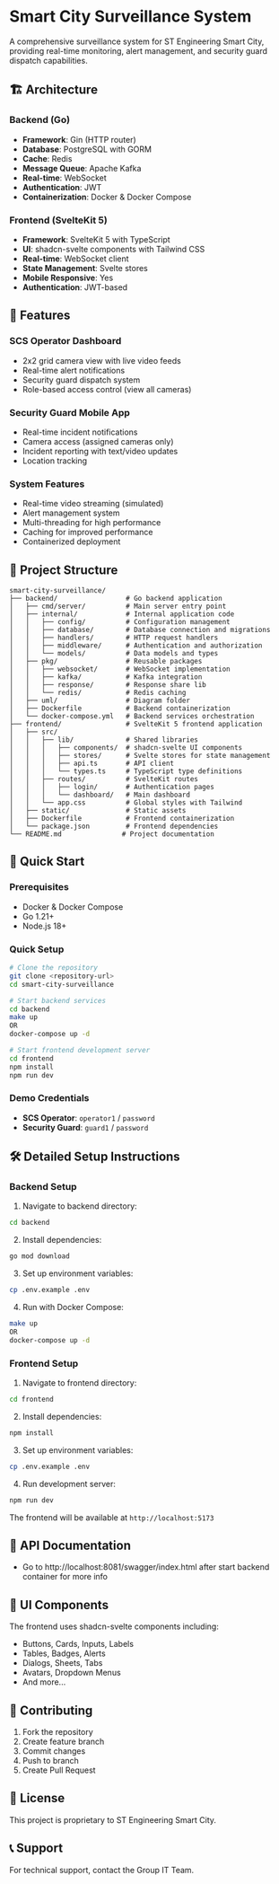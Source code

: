 # Smart City Surveillance System

A comprehensive surveillance system for ST Engineering Smart City, providing real-time monitoring, alert management, and security guard dispatch capabilities.

## 🏗️ Architecture

### Backend (Go)
- **Framework**: Gin (HTTP router)
- **Database**: PostgreSQL with GORM
- **Cache**: Redis
- **Message Queue**: Apache Kafka
- **Real-time**: WebSocket
- **Authentication**: JWT
- **Containerization**: Docker & Docker Compose

### Frontend (SvelteKit 5)
- **Framework**: SvelteKit 5 with TypeScript
- **UI**: shadcn-svelte components with Tailwind CSS
- **Real-time**: WebSocket client
- **State Management**: Svelte stores
- **Mobile Responsive**: Yes
- **Authentication**: JWT-based

## 🚀 Features

### SCS Operator Dashboard
- 2x2 grid camera view with live video feeds
- Real-time alert notifications
- Security guard dispatch system
- Role-based access control (view all cameras)

### Security Guard Mobile App
- Real-time incident notifications
- Camera access (assigned cameras only)
- Incident reporting with text/video updates
- Location tracking

### System Features
- Real-time video streaming (simulated)
- Alert management system
- Multi-threading for high performance
- Caching for improved performance
- Containerized deployment

## 📁 Project Structure

```
smart-city-surveillance/
├── backend/                 # Go backend application
│   ├── cmd/server/          # Main server entry point
│   ├── internal/            # Internal application code
│   │   ├── config/          # Configuration management
│   │   ├── database/        # Database connection and migrations
│   │   ├── handlers/        # HTTP request handlers
│   │   ├── middleware/      # Authentication and authorization
│   │   └── models/          # Data models and types
│   ├── pkg/                 # Reusable packages
│   │   ├── websocket/       # WebSocket implementation
│   │   ├── kafka/           # Kafka integration
│   │   ├── response/        # Response share lib
│   │   └── redis/           # Redis caching
│   ├── uml/                 # Diagram folder
│   ├── Dockerfile           # Backend containerization
│   └── docker-compose.yml   # Backend services orchestration
├── frontend/                # SvelteKit 5 frontend application
│   ├── src/
│   │   ├── lib/             # Shared libraries
│   │   │   ├── components/  # shadcn-svelte UI components
│   │   │   ├── stores/      # Svelte stores for state management
│   │   │   ├── api.ts       # API client
│   │   │   └── types.ts     # TypeScript type definitions
│   │   ├── routes/          # SvelteKit routes
│   │   │   ├── login/       # Authentication pages
│   │   │   └── dashboard/   # Main dashboard
│   │   └── app.css          # Global styles with Tailwind
│   ├── static/              # Static assets
│   ├── Dockerfile           # Frontend containerization
│   └── package.json         # Frontend dependencies
└── README.md               # Project documentation
```

## 🚀 Quick Start

### Prerequisites
- Docker & Docker Compose
- Go 1.21+
- Node.js 18+

### Quick Setup
```bash
# Clone the repository
git clone <repository-url>
cd smart-city-surveillance

# Start backend services
cd backend
make up 
OR 
docker-compose up -d

# Start frontend development server
cd frontend
npm install
npm run dev
```

### Demo Credentials
- **SCS Operator**: `operator1` / `password`
- **Security Guard**: `guard1` / `password`

## 🛠️ Detailed Setup Instructions

### Backend Setup

1. Navigate to backend directory:
```bash
cd backend
```

2. Install dependencies:
```bash
go mod download
```

3. Set up environment variables:
```bash
cp .env.example .env
```

4. Run with Docker Compose:
```bash
make up
OR
docker-compose up -d
```

### Frontend Setup

1. Navigate to frontend directory:
```bash
cd frontend
```

2. Install dependencies:
```bash
npm install
```

3. Set up environment variables:
```bash
cp .env.example .env
```

4. Run development server:
```bash
npm run dev
```

The frontend will be available at `http://localhost:5173`

## 🔧 API Documentation

- Go to http://localhost:8081/swagger/index.html after start backend container for more info


## 🎨 UI Components

The frontend uses shadcn-svelte components including:
- Buttons, Cards, Inputs, Labels
- Tables, Badges, Alerts
- Dialogs, Sheets, Tabs
- Avatars, Dropdown Menus
- And more...

## 🤝 Contributing

1. Fork the repository
2. Create feature branch
3. Commit changes
4. Push to branch
5. Create Pull Request

## 📄 License

This project is proprietary to ST Engineering Smart City.

## 📞 Support

For technical support, contact the Group IT Team. 